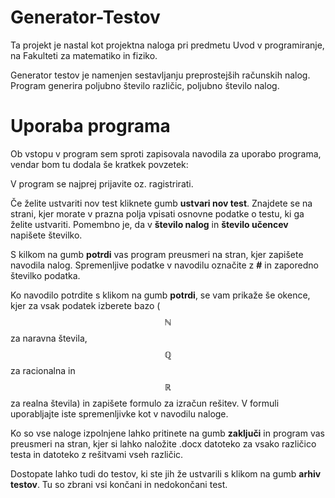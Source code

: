 # Generator-Testov

Ta projekt je nastal kot projektna naloga pri predmetu Uvod v programiranje, na Fakulteti za matematiko in fiziko.

Generator testov je namenjen sestavljanju preprostejših računskih nalog. Program generira poljubno število različic, poljubno število nalog.

# Uporaba programa
Ob vstopu v program sem sproti zapisovala navodila za uporabo programa, vendar bom tu dodala še kratkek povzetek:

V program se najprej prijavite oz. ragistrirati.

Če želite ustvariti nov test kliknete gumb **ustvari nov test**. Znajdete se na strani, kjer morate v prazna polja vpisati osnovne podatke o testu, ki ga želite       ustvariti. Pomembno je, da v **število nalog** in **število učencev** napišete številko.

S kilkom na gumb **potrdi** vas program preusmeri na stran, kjer zapišete navodila nalog. Spremenljive podatke v navodilu označite z **#** in zaporedno številko        podatka. 

Ko navodilo potrdite s klikom na gumb **potrdi**, se vam prikaže še okence, kjer za vsak podatek izberete bazo (**$$\mathbb{N}$$** za naravna števila, **$$\mathbb{Q}$$** za racionalna in $$\mathbb{R}$$ za realna števila) in zapišete formulo za izračun rešitev. V formuli uporabljajte iste spremenljivke kot v navodilu naloge.

Ko so vse naloge izpolnjene lahko pritinete na gumb **zaključi** in program vas preusmeri na stran, kjer si lahko naložite .docx datoteko za vsako različico            testa in datoteko z rešitvami vseh različic.

Dostopate lahko tudi do testov, ki ste jih že ustvarili s klikom na gumb **arhiv testov**. Tu so zbrani vsi končani in nedokončani test.

